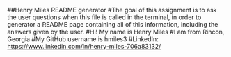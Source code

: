##Henry Miles README generator
#The goal of this assignment is to ask the user questions when this file is called in the terminal, in order to generator a README page containing all of this information, including the answers given by the user.
#Hi! My name is Henry Miles
#I am from Rincon, Georgia
#My GitHub username is hmiles3
#LinkedIn: https://www.linkedin.com/in/henry-miles-706a83132/